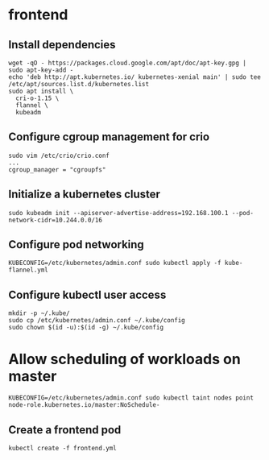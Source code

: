 # frontend

## Install dependencies

```
wget -qO - https://packages.cloud.google.com/apt/doc/apt-key.gpg | sudo apt-key-add -
echo 'deb http://apt.kubernetes.io/ kubernetes-xenial main' | sudo tee /etc/apt/sources.list.d/kubernetes.list
sudo apt install \
  cri-o-1.15 \
  flannel \
  kubeadm
```

## Configure cgroup management for crio
```
sudo vim /etc/crio/crio.conf
...
cgroup_manager = "cgroupfs"
```

## Initialize a kubernetes cluster
```
sudo kubeadm init --apiserver-advertise-address=192.168.100.1 --pod-network-cidr=10.244.0.0/16
```

## Configure pod networking
```
KUBECONFIG=/etc/kubernetes/admin.conf sudo kubectl apply -f kube-flannel.yml
```

## Configure kubectl user access
```
mkdir -p ~/.kube/
sudo cp /etc/kubernetes/admin.conf ~/.kube/config
sudo chown $(id -u):$(id -g) ~/.kube/config
```

# Allow scheduling of workloads on master
```
KUBECONFIG=/etc/kubernetes/admin.conf sudo kubectl taint nodes point node-role.kubernetes.io/master:NoSchedule-
```

## Create a frontend pod
```
kubectl create -f frontend.yml
```
